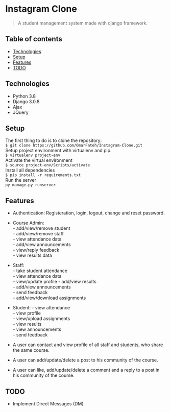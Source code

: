 # Instagram Clone
> A student management system made with django framework.

## Table of contents
* [Technologies](#technologies)
* [Setup](#setup)
* [Features](#features)
* [TODO](#TODO)


## Technologies
* Python 3.8
* Django 3.0.8
* Ajax
* JQuery

## Setup
The first thing to do is to clone the repository:  
`$ git clone https://github.com/OmarFateh/Instagram-Clone.git`  
Setup project environment with virtualenv and pip.  
`$ virtualenv project-env`  
Activate the virtual environment  
`$ source project-env/Scripts/activate`  
Install all dependencies  
`$ pip install -r requirements.txt`  
Run the server  
`py manage.py runserver`

## Features
* Authentication: Registeration, login, logout, change and reset password.

* Course Admin:  
      - add/view/remove student  
		  - add/view/remove staff  
      - view attendance data  
      - add/view announcements  
      - view/reply feedback  
      - view results data  

* Staff:  
      - take student attendance  
      - view attendance data  
      - view/update profile
      - add/view results  
      - add/view announcements  
    	- send feedback  
    	- add/view/download assignments  

* Student:
      - view attendance  
    	- view profile  
      - view/upload assignments  
      - view results  
      - view announcements  
      - send feedback  

* A user can contact and view profile of all staff and students, who share the same course.
* A user can add/update/delete a post to his community of the course.
* A user can like, add/update/delete a comment and a reply to a post in his community of the course.

## TODO
* Implement Direct Messages (DM)

